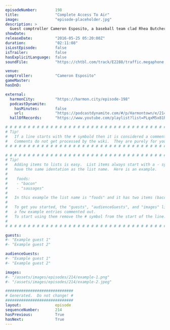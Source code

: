 ```yaml
---
episodeNumber:        198
title:                "Complete Access To Air"
image:                "episode-placeholder.jpg"
description: >
  Guest comptroller Cameron Esposito, a baseball team clad Rhea Butcher, a just wrapped Great Minds director Heath Cullen, our transgender friend Jane Cook equipped with a key to Harmon's house, a poked in the stomach Spencer and a very happy Harmon on a stellar episode Watch the video at harmontown.com/live! Become a member!
showDate:             
releaseDate:          "2016-05-25 05:20:00Z"
duration:             "02:11:08"
isLostEpisode:        false
isTrailer:            false
hasExplicitLanguage:  false
soundFile:            "https://chtbl.com/track/E2288/traffic.megaphone.fm/STA4071830522.mp3?updated=1560201980"

venue:                
comptroller:          "Cameron Esposito"
gameMaster:           
hasDnD:               

external:
  harmonCity:         "https://harmon.city/episode-198"
  podcastDynamite:
    hasMinutes:       false
    url:              "https://podcastdynamite.com/#/p/Harmontown/e/214/198"
  hallOfRecords:      "https://www.youtube.com/playlist?list=PLqxM5x81hNOZXc_wxmq8VPaH2TyNudkr4"

# # # # # # # # # # # # # # # # # # # # # # # # # # # # # # # # # # # # # # # # # # # # #
# Tip!
#   If a line starts with the # symbold then it is considered a comment.
#   Comments do not get processed by the wiki.  They are purely for your information.
# # # # # # # # # # # # # # # # # # # # # # # # # # # # # # # # # # # # # # # # # # # # #

# # # # # # # # # # # # # # # # # # # # # # # # # # # # # # # # # # # # # # # # # # # # #
# Tip!
#   Adding items to lists is easy.  List items always start with a - symbol and have
#   have the same identation as the list name.  Here is an example.
#
#    foods:
#    - "bacon"
#    - "sausages"
#
#   In this example the list name is "foods" and it has two items (bacon, and sausages).
#
#   To get you started, the "guests", "audienceGuests", and "images" lists below have
#   a few example entries commented out.
#   To start using them remove the # symbol from the start of the line.
#
# # # # # # # # # # # # # # # # # # # # # # # # # # # # # # # # # # # # # # # # # # # # #

guests:
#- "Example guest 1"
#- "Example guest 2"

audienceGuests:
#- "Example guest 1"
#- "Example guest 2"

images:
#- "/assets/images/episodes/214/example-1.png"
#- "/assets/images/episodes/214/example-2.jpeg"

##############################
# Generated.  Do not change! #
##############################
layout:               episode
sequenceNumber:       214
hasPrevious:          True
hasNext:              True
---
```


<!-- The episode description will be rendered here -->

<!-- Add your content BELOW here -->
<!-- vvvvvvvvvvvvvvvvvvvvvvvvvvv -->




<!-- ^^^^^^^^^^^^^^^^^^^^^^^^^^^ -->
<!-- Add your content ABOVE here -->

<!-- The episode gallery will be rendered here -->